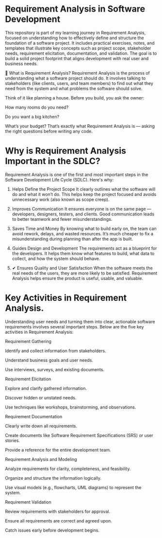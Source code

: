 # Requirement Analysis in Software Development

This repository is part of my learning journey in Requirement Analysis, focused on understanding how to effectively define and structure the foundation of a software project. It includes practical exercises, notes, and templates that illustrate key concepts such as project scope, stakeholder needs, requirement elicitation, documentation, and validation. The goal is to build a solid project footprint that aligns development with real user and business needs.

📌 What is Requirement Analysis?
Requirement Analysis is the process of understanding what a software project should do. It involves talking to stakeholders (like clients, users, and team members) to find out what they need from the system and what problems the software should solve.

Think of it like planning a house. Before you build, you ask the owner:

How many rooms do you need?

Do you want a big kitchen?

What’s your budget?
That’s exactly what Requirement Analysis is — asking the right questions before writing any code.

# Why is Requirement Analysis Important in the SDLC?
Requirement Analysis is one of the first and most important steps in the Software Development Life Cycle (SDLC). Here's why:

1.  Helps Define the Project Scope
It clearly outlines what the software will do and what it won’t do. This helps keep the project focused and avoids unnecessary work (also known as scope creep).

2.  Improves Communication
It ensures everyone is on the same page — developers, designers, testers, and clients. Good communication leads to better teamwork and fewer misunderstandings.

3. Saves Time and Money
By knowing what to build early on, the team can avoid rework, delays, and wasted resources. It’s much cheaper to fix a misunderstanding during planning than after the app is built.

4.  Guides Design and Development
The requirements act as a blueprint for the developers. It helps them know what features to build, what data to collect, and how the system should behave.

5. ✔ Ensures Quality and User Satisfaction
When the software meets the real needs of the users, they are more likely to be satisfied. Requirement Analysis helps ensure the product is useful, usable, and valuable.


# Key Activities in Requirement Analysis.

Understanding user needs and turning them into clear, actionable software requirements involves several important steps. Below are the five key activities in Requirement Analysis:

Requirement Gathering

Identify and collect information from stakeholders.

Understand business goals and user needs.

Use interviews, surveys, and existing documents.

Requirement Elicitation

Explore and clarify gathered information.

Discover hidden or unstated needs.

Use techniques like workshops, brainstorming, and observations.

Requirement Documentation

Clearly write down all requirements.

Create documents like Software Requirement Specifications (SRS) or user stories.

Provide a reference for the entire development team.

Requirement Analysis and Modeling

Analyze requirements for clarity, completeness, and feasibility.

Organize and structure the information logically.

Use visual models (e.g., flowcharts, UML diagrams) to represent the system.

Requirement Validation

Review requirements with stakeholders for approval.

Ensure all requirements are correct and agreed upon.

Catch issues early before development begins.
